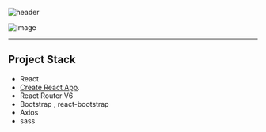 ![header](https://capsule-render.vercel.app/api?type=waving&color=12266e&height=180&fontColor=fff&text=Rule-Service&fontSize=55&fontAlign=75&fontAlignY=40&desc=Frontend%20React&descAlignY=60&descAlign=83&section=header)

![image](https://user-images.githubusercontent.com/99378739/209256320-2f4308a1-e19b-4a46-911f-6e80249b0fa8.png)

---

## Project Stack

- React
- [Create React App](https://github.com/facebook/create-react-app).
- React Router V6
- Bootstrap , react-bootstrap
- Axios
- sass

<!--
## Run Script

### `npm start`

Runs the app in the development mode.\
Open [http://localhost:3000](http://localhost:3000) to view it in your browser.

### `npm test`

테스트 레퍼런스 [running tests](https://facebook.github.io/create-react-app/docs/running-tests)

### `npm run build`

운영서버 리액트 디플로이 명령어

디플로이먼트 참고 : [deployment](https://facebook.github.io/create-react-app/docs/deployment)

## 폴더 구조

```bash
├── public
│   ├── images
│   └── index.html
├── src
│   ├── assets
│   ├── common
|   |     ├── utils
|   |     └── axios
│   ├── components
│   ├── config
│   ├── pages
│   ├── routes
│   ├── scss
│   ├── tests
│   └── index.js
└── package.json
```

## 커밋 컨벤션 사용법

1. `git commit` 입력
2. 터미널에 템플릿 파일이 자동으로 뜨게 됩니다. (vi 에디터)
3. 키보드 `i` 키 눌러서 내용 수정
4. 작성이 완료되면 `esc` 누르고 `:wq!` 누르고 `enter`

```bash
################ 제목
# <타입> : <제목> 의 형식으로 제목을 아래 공백줄에 작성
# 제목은 50자 이내 / 변경사항에 "왜" , "무엇을" 명확히 작성 / 끝에 마침표 금지
# 예) feat : 메인화면 검색 입력창 기능 추가

# 바로 아래 공백은 지우지 마세요

################ 본문
# 본문(구체적인 내용)을 아랫줄에 작성
# 여러 줄의 메시지를 작성할 땐 "-"로 구분 (한 줄은 72자 이내)

################ 꼬릿말
# 꼬릿말(footer)을 아랫줄에 작성 (현재 커밋과 관련된 이슈 트래커 등)
# 예) 이슈 #7

################ <타입> 예시
## feat : 새로운 기능 추가
## fix : 버그 수정
## docs : 문서 수정
## test : 테스트 코드 추가
## refact : 코드 리팩토링
## style : 코드 의미에 영향을 주지 않는 변경사항
## chore : 빌드 부분 혹은 패키지 매니저 수정사항
###################
```
-->
